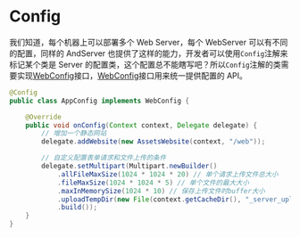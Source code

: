 # Config

我们知道，每个机器上可以部署多个 Web Server，每个 WebServer 可以有不同的配置，同样的 AndServer 也提供了这样的能力，开发者可以使用`Config`注解来标记某个类是 Server 的配置类，这个配置总不能瞎写吧？所以`Config`注解的类需要实现[WebConfig](../class/WebConfig.md)接口，[WebConfig](../class/WebConfig.md)接口用来统一提供配置的 API。

```java
@Config
public class AppConfig implements WebConfig {

    @Override
    public void onConfig(Context context, Delegate delegate) {
        // 增加一个静态网站
        delegate.addWebsite(new AssetsWebsite(context, "/web"));

        // 自定义配置表单请求和文件上传的条件
        delegate.setMultipart(Multipart.newBuilder()
            .allFileMaxSize(1024 * 1024 * 20) // 单个请求上传文件总大小
            .fileMaxSize(1024 * 1024 * 5) // 单个文件的最大大小
            .maxInMemorySize(1024 * 10) // 保存上传文件时buffer大小
            .uploadTempDir(new File(context.getCacheDir(), "_server_upload_cache_")) // 文件保存目录
            .build());
    }
}
```
